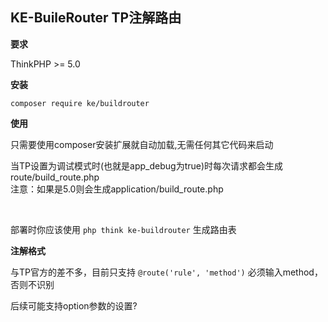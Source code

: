 ## KE-BuileRouter TP注解路由

**要求**

ThinkPHP >= 5.0

**安装**

`
composer require ke/buildrouter
`

**使用**

只需要使用composer安装扩展就自动加载,无需任何其它代码来启动<br/>

当TP设置为调试模式时(也就是app_debug为true)时每次请求都会生成route/build_route.php<br/>
注意：如果是5.0则会生成application/build_route.php


<br/>

部署时你应该使用
`php think ke-buildrouter`
生成路由表


**注解格式**

与TP官方的差不多，目前只支持
`
@route('rule', 'method')
`
必须输入method，否则不识别


后续可能支持option参数的设置?
